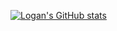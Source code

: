 [![Logan's GitHub stats](https://github-readme-stats.vercel.app/api?username=loganbreadyMW&show_icons=ture&theme=onedark)](https://github.com/loganbreadyMW/github-readme-stats)
